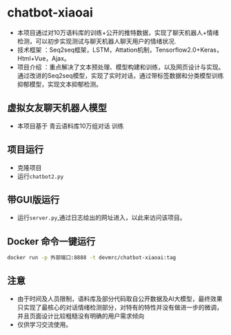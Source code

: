 # chatbot-xiaoai

- 本项目通过对10万语料库的训练+公开的推特数据，实现了聊天机器人+情绪检测，可以初步实现测试与聊天机器人聊天用户的情绪状况.
- 技术框架 ：Seq2seq框架，LSTM，Attation机制，Tensorflow2.0+Keras，Html+Vue，Ajax。
- 项目介绍 ：重点解决了文本预处理、模型构建和训练，以及网页设计与实现。通过改进的Seq2seq模型，实现了实时对话，通过带标签数据和分类模型训练抑郁模型，实现文本抑郁检测。

## 虚拟女友聊天机器人模型

* 本项目基于 青云语料库10万组对话 训练

## 项目运行

- 克隆项目
- 运行`chatbot2.py`

## 带GUI版运行

- 运行`server.py`,通过日志给出的网址进入，以此来访问该项目。

## Docker 命令一键运行
```bash
docker run -p 外部端口:8888 -t devmrc/chatbot-xiaoai:tag
```
## 注意

* 由于时间及人员限制，语料库及部分代码取自公开数据及AI大模型，最终效果只实现了最核心的对话情绪检测部分，对特有的特性并没有做进一步的微调，并且页面设计比较粗糙没有明确的用户需求倾向
* 仅供学习交流使用。
